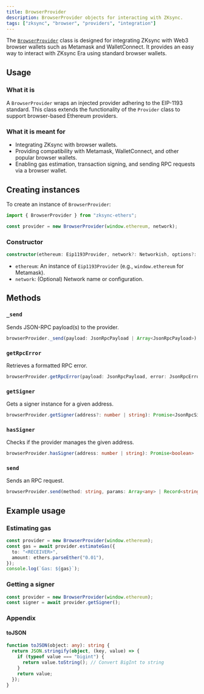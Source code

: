 ```yaml
---
title: BrowserProvider
description: BrowserProvider objects for interacting with ZKsync.
tags: ["zksync", "browser", "providers", "integration"]
---
```


The [`BrowserProvider`](https://docs.ethers.org/v6/api/providers/#BrowserProvider) class is designed for integrating
ZKsync with Web3 browser wallets such as Metamask and
WalletConnect. It provides an easy way to interact with ZKsync Era using standard browser wallets.

## Usage

### What it is

A `BrowserProvider` wraps an injected provider adhering to the EIP-1193 standard. This class extends the functionality
of the `Provider` class to support browser-based Ethereum providers.

### What it is meant for

- Integrating ZKsync with browser wallets.
- Providing compatibility with Metamask, WalletConnect, and other popular browser wallets.
- Enabling gas estimation, transaction signing, and sending RPC requests via a browser wallet.

## Creating instances

To create an instance of `BrowserProvider`:

```ts
import { BrowserProvider } from "zksync-ethers";

const provider = new BrowserProvider(window.ethereum, network);
```

### Constructor

```ts
constructor(ethereum: Eip1193Provider, network?: Networkish, options?: BrowserProviderOptions)
```

- `ethereum`: An instance of `Eip1193Provider` (e.g., `window.ethereum` for Metamask).
- `network`: (Optional) Network name or configuration.

## Methods

### `_send`

Sends JSON-RPC payload(s) to the provider.

```ts
browserProvider._send(payload: JsonRpcPayload | Array<JsonRpcPayload>): Promise<Array<JsonRpcResult | JsonRpcError>>
```

### `getRpcError`

Retrieves a formatted RPC error.

```ts
browserProvider.getRpcError(payload: JsonRpcPayload, error: JsonRpcError): Error
```

### `getSigner`

Gets a signer instance for a given address.

```ts
browserProvider.getSigner(address?: number | string): Promise<JsonRpcSigner>
```

### `hasSigner`

Checks if the provider manages the given address.

```ts
browserProvider.hasSigner(address: number | string): Promise<boolean>
```

### `send`

Sends an RPC request.

```ts
browserProvider.send(method: string, params: Array<any> | Record<string, any>): Promise<any>
```

## Example usage

### Estimating gas

```ts
const provider = new BrowserProvider(window.ethereum);
const gas = await provider.estimateGas({
  to: "<RECEIVER>",
  amount: ethers.parseEther("0.01"),
});
console.log(`Gas: ${gas}`);
```

### Getting a signer

```ts
const provider = new BrowserProvider(window.ethereum);
const signer = await provider.getSigner();
```

### Appendix

#### toJSON

```ts
function toJSON(object: any): string {
  return JSON.stringify(object, (key, value) => {
    if (typeof value === "bigint") {
      return value.toString(); // Convert BigInt to string
    }
    return value;
  });
}
```
